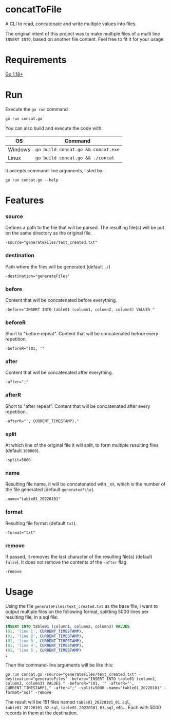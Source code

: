 # concatToFile

A CLI to read, concatenate and write multiple values into files.

The original intent of this project was to make multiple files of a multi line `INSERT INTO`, based on another file content. Feel free to fit it for your usage.

# Requirements

[Go 1.18+](https://go.dev/dl/)

# Run

Execute the `go run` command

    go run concat.go

You can also build and execute the code with:

OS | Command
--- | --- 
Windows | `go build concat.go && concat.exe`
Linux | `go build concat.go && ./concat`

It accepts command-line arguments, listed by: 

    go run concat.go --help

# Features

### source

Defines a path to the file that will be parsed. The resulting file(s) will be put on the same directory as the original file.

    -source="generateFiles/text_created.txt"

### destination

Path where the files will be generated (default `./`)

    -destination="generateFiles"

### before

Content that will be concatenated before everything.

    -before="INSERT INTO table01 (column1, column2, column3) VALUES "

### beforeR

Short to "before repeat". Content that will be concatenated before every repetition.

    -beforeR="(01, '"

### after

Content that will be concatenated after everything.

    -after=";"

### afterR

Short to "after repeat". Content that will be concatenated after every repetition.

    -afterR="', CURRENT_TIMESTAMP),"

### split

At which line of the original file it will split, to form multiple resulting files (default `100000`).

    -split=5000

### name

Resulting file name, it will be concatenated with `_XX`, which is the number of the file generated (default `generatedFile`).

    -name="table01_20220101"

### format

Resulting file format (default `txt`).

    -format="txt"

### remove

If passed, it removes the last character of the resulting file(s) (default `false`). It does not remove the contents of the `-after` flag.

    -remove

# Usage

Using the file `generateFiles/text_created.txt` as the base file, I want to output multiple files on the following format, splitting 5000 lines per resulting file, in a sql file:

```sql
INSERT INTO table01 (column1, column2, column3) VALUES 
(01, 'line 1', CURRENT_TIMESTAMP),
(01, 'line 2', CURRENT_TIMESTAMP),
(01, 'line 3', CURRENT_TIMESTAMP),
(01, 'line 4', CURRENT_TIMESTAMP),
(01, 'line 5', CURRENT_TIMESTAMP)
;
```

Then the command-line arguments will be like this:

    go run concat.go -source="generateFiles/text_created.txt" -destination="generateFiles" -before="INSERT INTO table01 (column1, column2, column3) VALUES " -beforeR="(01, '" -afterR="', CURRENT_TIMESTAMP)," -after=";" -split=5000 -name="table01_20220101" -format="sql" -remove

The result will be 151 files named `table01_20220101_01.sql`, `table01_20220101_02.sql`, `table01_20220101_03.sql`, etc... Each with 5000 records in them at the destination.